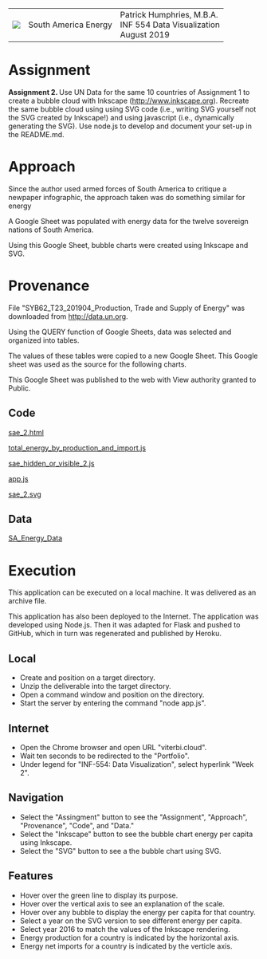 
<link rel="stylesheet" 
    type="text/css" 
    href="https://humphries-inf554.s3-us-west-1.amazonaws.com/viterbi_3.css">
<table>
    <tr>
        <td class="cardinal_background">
            <img src="https://vsoeapp1.vsoe.usc.edu/images/USC-Bar-cardinal.gif">
        </td>
        <td class="cardinal_background project_name">South America Energy</td>
        <td class="cardinal_background gold_color">
            Patrick Humphries, M.B.A.<br />
            INF 554 Data Visualization<br />
            August 2019</td>
    </tr>
</table>

    

# Assignment
<b>Assignment 2. </b>Use UN Data for the same 10 countries of Assignment 1 to create a bubble cloud with Inkscape (http://www.inkscape.org). Recreate the same bubble cloud using using SVG code (i.e., writing SVG yourself not the SVG created by Inkscape!) and using javascript (i.e., dynamically generating the SVG). Use node.js to develop and document your set-up in the README.md.



# Approach
<p>Since the author used armed forces of South America to critique a newpaper infographic, the approach taken was do something similar for energy</p>
<p>A Google Sheet was populated with energy data for the twelve sovereign nations of South America.</p>
<p>Using this Google Sheet, bubble charts were created using Inkscape and SVG.</p>

# Provenance
<p>File "SYB62_T23_201904_Production, Trade and Supply of Energy" was downloaded from 
<a target="_blank" href="http://data.un.org">http://data.un.org</a>.</p>
<p>Using the QUERY function of Google Sheets, data was selected and organized into tables.</p>
<p>The values of these tables were copied to a new Google Sheet. This Google sheet was used as the source for the following charts.</p>
<p>This Google Sheet was published to the web with View authority granted to Public.</p>

## Code
<p><a target="_blank" href="https://github.com/phumphri/humphries-portfolio/blob/master/templates/sae_2.html">sae_2.html</a></p>
<p><a target="_blank" href="https://github.com/phumphri/humphries-portfolio/blob/master/static/js/total_energy_by_production_and_import.js">total_energy_by_production_and_import.js</a></p>
<p><a target="_blank" href="https://github.com/phumphri/humphries-portfolio/blob/master/static/js/sae_hidden_or_visible_2.js">sae_hidden_or_visible_2.js</a></p>
<p><a target="_blank" href="https://github.com/phumphri/humphries-portfolio/blob/master/static/js/app.js">app.js</a></p>
<p><a target="_blank" href="https://github.com/phumphri/humphries-portfolio/blob/master/static/img/sae_2.svg">sae_2.svg</a></p>


## Data
<p><a target="_blank" href="https://docs.google.com/spreadsheets/d/1CeiVB_u3H8lGjD9KlxkKzsdhivRMPKF0D8XT2qAzt0Y/edit#gid=703773082">SA_Energy_Data</a></p>

# Execution
<p>This application can be executed on a local machine.  It was delivered as an archive file.</p>
<p>This application has also been deployed to the Internet.  The application was developed using Node.js.  Then it was adapted for Flask and pushed to GitHub, which in turn was regenerated and published by Heroku.</p>

## Local
* Create and position on a target directory.
* Unzip the deliverable into the target directory.
* Open a command window and position on the directory.
* Start the server by entering the command "node app.js".

## Internet
* Open the Chrome browser and open URL "viterbi.cloud".
* Wait ten seconds to be redirected to the "Portfolio".
* Under legend for "INF-554:  Data Visualization", select hyperlink "Week 2".

## Navigation
* Select the "Assingment" button to see the "Assignment", "Approach", "Provenance", "Code", and "Data."
* Select the "Inkscape" button to see the bubble chart energy per capita using Inkscape.
* Select the "SVG" button to see a the bubble chart using SVG.

## Features
* Hover over the green line to display its purpose.
* Hover over the vertical axis to see an explanation of the scale.
* Hover over any bubble to display the energy per capita for that country.
* Select a year on the SVG version to see different energy per capita.
* Select year 2016 to match the values of the Inkscape rendering.
* Energy production for a country is indicated by the horizontal axis.
* Energy net imports for a country is indicated by the verticle axis.

